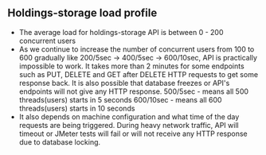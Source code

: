 Holdings-storage load profile
---------------------------------
* The average load for holdings-storage API is between 0 - 200 concurrent users
* As we continue to increase the number of concurrent users from 100 to 600 gradually like 200/5sec -> 400/5sec -> 600/10sec, API is practically impossible to work. It takes more than 2 minutes for some endpoints such as PUT, DELETE and GET after DELETE HTTP requests to get some response back. It is also possible that database freezes or API's endpoints will not give any HTTP response. 
500/5sec - means all 500 threads(users) starts in 5 seconds 
600/10sec - means all 600 threads(users) starts in 10 seconds
* It also depends on machine configuration and what time of the day requests are being triggered. During heavy network traffic, API will timeout or JMeter tests will fail or will not receive any HTTP response due to database locking.
